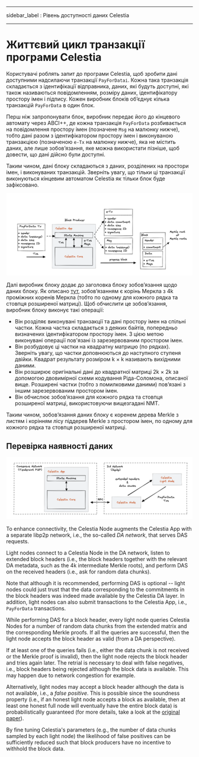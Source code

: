 - - -
sidebar_label : Рівень доступності даних Celestia
- - -

# Життєвий цикл транзакції програми Celestia

Користувачі роблять запит до програми Celestia, щоб зробити дані доступними надсилаючи транзакції `PayForDataі`. Кожна така транзакція складається з ідентифікації відправника, даних, які будуть доступні, які також називаються повідомленням, розміру даних, ідентифікатору простору імен і підпису. Кожен виробник блоків об’єднує кілька транзакцій `PayForData` в один блок.

Перш ніж запропонувати блок, виробник передає його до кінцевого автомату через ABCI++, де кожна транзакція `PayForData` розбивається на повідомлення простору імен (позначене `Msg` на малюнку нижче), тобто дані разом з ідентифікатором простору імен і виконуваною транзакцією (позначеною `e-Tx` на малюнку нижче), яка не містить даних, але лише зобов’язання, яке можна використати пізніше, щоб довести, що дані дійсно були доступні.

Таким чином, дані блоку складаються з даних, розділених на простори імен, і виконуваних транзакцій. Зверніть увагу, що тільки ці транзакції виконуються кінцевим автоматом Celestia як тільки блок буде зафіксовано.

![Lifecycle of a Celestia App Transaction](/img/concepts/tx-lifecycle.png)

Далі виробник блоку додає до заголовка блоку зобов’язання щодо даних блоку. Як описано [тут](./data-availability-layer.md#fraud-proofs-of-incorrectly-extended-data), зобов’язанням є корінь Меркла з 4k проміжних коренів Меркла (тобто по одному для кожного рядка та стовпця розширеної матриці). Щоб обчислити це зобов’язання, виробник блоку виконує такі операції:

- Він розділяє виконувані транзакції та дані простору імен на спільні частки. Кожна частка складається з деяких байтів, попередньо визначених ідентифікатором простору імен. З цією метою виконувані операції пов'язані із зарезервованим простором імен.
- Він розбудовує ці частки на квадратну матрицю (по рядках). Зверніть увагу, що частки доповнюються до наступного ступеня двійки. Квадрат результату розміром k × k називають вихідними даними.
- Він розширює оригінальні дані до квадратної матриці 2k × 2k за допомогою двовимірної схеми кодування Ріда-Соломона, описаної вище. Розширені частки (тобто з помилковими даними) пов’язані з іншим зарезервованим простором імен.
- Він обчислює зобов’язання для кожного рядка та стовпця розширеної матриці, використовуючи вищезгадані NMT.

Таким чином, зобов’язання даних блоку є коренем дерева Merkle з листям і корінням лісу піддерев Merkle з простором імен, по одному для кожного рядка та стовпця розширеної матриці.

## Перевірка наявності даних

![DA network](/img/concepts/consensus-da.png)

To enhance connectivity, the Celestia Node augments the Celestia App with a separate libp2p network, i.e., the so-called _DA network_, that serves DAS requests.

Light nodes connect to a Celestia Node in the DA network, listen to extended block headers (i.e., the block headers together with the relevant DA metadata, such as the 4k intermediate Merkle roots), and perform DAS on the received headers (i.e., ask for random data chunks).

Note that although it is recommended, performing DAS is optional -- light nodes could just trust that the data corresponding to the commitments in the block headers was indeed made available by the Celestia DA layer. In addition, light nodes can also submit transactions to the Celestia App, i.e., `PayForData` transactions.

While performing DAS for a block header, every light node queries Celestia Nodes for a number of random data chunks from the extended matrix and the corresponding Merkle proofs. If all the queries are successful, then the light node accepts the block header as valid (from a DA perspective).

If at least one of the queries fails (i.e., either the data chunk is not received or the Merkle proof is invalid), then the light node rejects the block header and tries again later. The retrial is necessary to deal with false negatives, i.e., block headers being rejected although the block data is available. This may happen due to network congestion for example.

Alternatively, light nodes may accept a block header although the data is not available, i.e., a _false positive_. This is possible since the soundness property (i.e., if an honest light node accepts a block as available, then at least one honest full node will eventually have the entire block data) is probabilistically guaranteed (for more details, take a look at the [original paper](https://arxiv.org/abs/1809.09044)).

By fine tuning Celestia's parameters (e.g., the number of data chunks sampled by each light node) the likelihood of false positives can be sufficiently reduced such that block producers have no incentive to withhold the block data.
